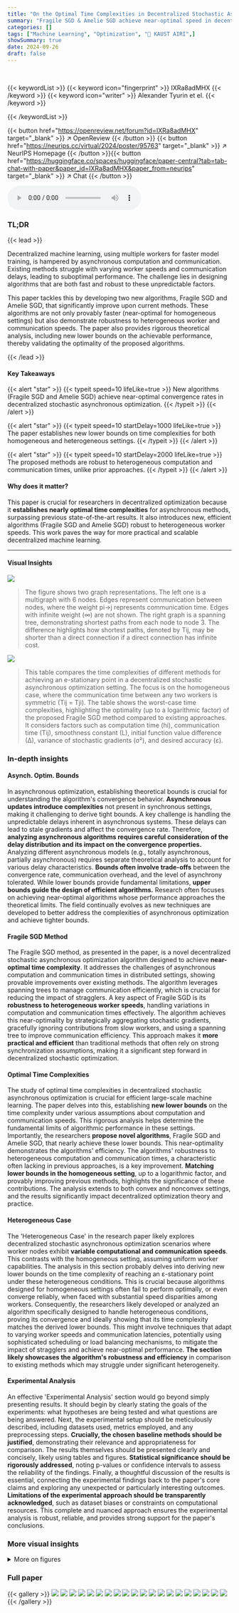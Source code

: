 ```yaml
---
title: "On the Optimal Time Complexities in Decentralized Stochastic Asynchronous Optimization"
summary: "Fragile SGD & Amelie SGD achieve near-optimal speed in decentralized asynchronous optimization, handling diverse worker & communication speeds."
categories: []
tags: ["Machine Learning", "Optimization", "🏢 KAUST AIRI",]
showSummary: true
date: 2024-09-26
draft: false
---
```


<br>

{{< keywordList >}}
{{< keyword icon="fingerprint" >}} IXRa8adMHX {{< /keyword >}}
{{< keyword icon="writer" >}} Alexander Tyurin et el. {{< /keyword >}}
 
{{< /keywordList >}}

{{< button href="https://openreview.net/forum?id=IXRa8adMHX" target="_blank" >}}
↗ OpenReview
{{< /button >}}
{{< button href="https://neurips.cc/virtual/2024/poster/95763" target="_blank" >}}
↗ NeurIPS Homepage
{{< /button >}}{{< button href="https://huggingface.co/spaces/huggingface/paper-central?tab=tab-chat-with-paper&paper_id=IXRa8adMHX&paper_from=neurips" target="_blank" >}}
↗ Chat
{{< /button >}}



<audio controls>
    <source src="https://ai-paper-reviewer.com/IXRa8adMHX/podcast.wav" type="audio/wav">
    Your browser does not support the audio element.
</audio>


### TL;DR


{{< lead >}}

Decentralized machine learning, using multiple workers for faster model training, is hampered by asynchronous computation and communication.  Existing methods struggle with varying worker speeds and communication delays, leading to suboptimal performance.  The challenge lies in designing algorithms that are both fast and robust to these unpredictable factors.

This paper tackles this by developing two new algorithms, Fragile SGD and Amelie SGD, that significantly improve upon current methods.  These algorithms are not only provably faster (near-optimal for homogeneous settings) but also demonstrate robustness to heterogeneous worker and communication speeds.  The paper also provides rigorous theoretical analysis, including new lower bounds on the achievable performance, thereby validating the optimality of the proposed algorithms.

{{< /lead >}}


#### Key Takeaways

{{< alert "star" >}}
{{< typeit speed=10 lifeLike=true >}} New algorithms (Fragile SGD and Amelie SGD) achieve near-optimal convergence rates in decentralized stochastic asynchronous optimization. {{< /typeit >}}
{{< /alert >}}

{{< alert "star" >}}
{{< typeit speed=10 startDelay=1000 lifeLike=true >}} The paper establishes new lower bounds on time complexities for both homogeneous and heterogeneous settings. {{< /typeit >}}
{{< /alert >}}

{{< alert "star" >}}
{{< typeit speed=10 startDelay=2000 lifeLike=true >}} The proposed methods are robust to heterogeneous computation and communication times, unlike prior approaches. {{< /typeit >}}
{{< /alert >}}

#### Why does it matter?
This paper is crucial for researchers in decentralized optimization because it **establishes nearly optimal time complexities** for asynchronous methods, surpassing previous state-of-the-art results.  It also introduces new, efficient algorithms (Fragile SGD and Amelie SGD) robust to heterogeneous worker speeds. This work paves the way for more practical and scalable decentralized machine learning.

------
#### Visual Insights



![](https://ai-paper-reviewer.com/IXRa8adMHX/figures_1_1.jpg)

> The figure shows two graph representations. The left one is a multigraph with 6 nodes.  Edges represent communication between nodes, where the weight pi→j represents communication time.  Edges with infinite weight (∞) are not shown. The right graph is a spanning tree, demonstrating shortest paths from each node to node 3.  The difference highlights how shortest paths, denoted by Tij, may be shorter than a direct connection if a direct connection has infinite cost.





![](https://ai-paper-reviewer.com/IXRa8adMHX/tables_2_1.jpg)

> This table compares the time complexities of different methods for achieving an e-stationary point in a decentralized stochastic asynchronous optimization setting. The focus is on the homogeneous case, where the communication time between any two workers is symmetric (Tij = Tji).  The table shows the worst-case time complexities, highlighting the optimality (up to a logarithmic factor) of the proposed Fragile SGD method compared to existing approaches. It considers factors such as computation time (hi), communication time (Tij), smoothness constant (L), initial function value difference (∆), variance of stochastic gradients (σ²), and desired accuracy (ε).





### In-depth insights


#### Asynch. Optim. Bounds
In asynchronous optimization, establishing theoretical bounds is crucial for understanding the algorithm's convergence behavior.  **Asynchronous updates introduce complexities** not present in synchronous settings, making it challenging to derive tight bounds. A key challenge is handling the unpredictable delays inherent in asynchronous systems. These delays can lead to stale gradients and affect the convergence rate. Therefore, **analyzing asynchronous algorithms requires careful consideration of the delay distribution and its impact on the convergence properties.**  Analyzing different asynchronous models (e.g., totally asynchronous, partially asynchronous) requires separate theoretical analysis to account for various delay characteristics.  **Bounds often involve trade-offs** between the convergence rate, communication overhead, and the level of asynchrony tolerated. While lower bounds provide fundamental limitations, **upper bounds guide the design of efficient algorithms.**  Research often focuses on achieving near-optimal algorithms whose performance approaches the theoretical limits.  The field continually evolves as new techniques are developed to better address the complexities of asynchronous optimization and achieve tighter bounds.

#### Fragile SGD Method
The Fragile SGD method, as presented in the paper, is a novel decentralized stochastic asynchronous optimization algorithm designed to achieve **near-optimal time complexity**.  It addresses the challenges of asynchronous computation and communication times in distributed settings, showing provable improvements over existing methods.  The algorithm leverages spanning trees to manage communication efficiently, which is crucial for reducing the impact of stragglers.  A key aspect of Fragile SGD is its **robustness to heterogeneous worker speeds**, handling variations in computation and communication times effectively.  The algorithm achieves this near-optimality by strategically aggregating stochastic gradients, gracefully ignoring contributions from slow workers, and using a spanning tree to improve communication efficiency.  This approach makes it **more practical and efficient** than traditional methods that often rely on strong synchronization assumptions, making it a significant step forward in decentralized stochastic optimization.

#### Optimal Time Complexities
The study of optimal time complexities in decentralized stochastic asynchronous optimization is crucial for efficient large-scale machine learning.  The paper delves into this, establishing **new lower bounds** on the time complexity under various assumptions about computation and communication speeds. This rigorous analysis helps determine the fundamental limits of algorithmic performance in these settings.  Importantly, the researchers **propose novel algorithms**, Fragile SGD and Amelie SGD, that nearly achieve these lower bounds. This near-optimality demonstrates the algorithms' efficiency.  The algorithms' robustness to heterogeneous computation and communication times, a characteristic often lacking in previous approaches, is a key improvement.  **Matching lower bounds in the homogeneous setting**, up to a logarithmic factor, and provably improving previous methods, highlights the significance of these contributions.  The analysis extends to both convex and nonconvex settings, and the results significantly impact decentralized optimization theory and practice.

#### Heterogeneous Case
The 'Heterogeneous Case' in the research paper likely explores decentralized stochastic asynchronous optimization scenarios where worker nodes exhibit **variable computational and communication speeds**.  This contrasts with the homogeneous setting, assuming uniform worker capabilities. The analysis in this section probably delves into deriving new lower bounds on the time complexity of reaching an ε-stationary point under these heterogeneous conditions. This is crucial because algorithms designed for homogeneous settings often fail to perform optimally, or even converge reliably, when faced with substantial speed disparities among workers.  Consequently, the researchers likely developed or analyzed an algorithm specifically designed to handle heterogeneous conditions, proving its convergence and ideally showing that its time complexity matches the derived lower bounds.  This might involve techniques that adapt to varying worker speeds and communication latencies, potentially using sophisticated scheduling or load balancing mechanisms, to mitigate the impact of stragglers and achieve near-optimal performance.  **The section likely showcases the algorithm's robustness and efficiency** in comparison to existing methods which may struggle under significant heterogeneity.

#### Experimental Analysis
An effective 'Experimental Analysis' section would go beyond simply presenting results.  It should begin by clearly stating the goals of the experiments: what hypotheses are being tested and what questions are being answered. Next, the experimental setup should be meticulously described, including datasets used, metrics employed, and any preprocessing steps.  **Crucially, the chosen baseline methods should be justified**, demonstrating their relevance and appropriateness for comparison. The results themselves should be presented clearly and concisely, likely using tables and figures.  **Statistical significance should be rigorously addressed**, noting p-values or confidence intervals to assess the reliability of the findings. Finally, a thoughtful discussion of the results is essential, connecting the experimental findings back to the paper's core claims and exploring any unexpected or particularly interesting outcomes.  **Limitations of the experimental approach should be transparently acknowledged**, such as dataset biases or constraints on computational resources. This complete and nuanced approach ensures the experimental analysis is robust, reliable, and provides strong support for the paper's conclusions.


### More visual insights

<details>
<summary>More on figures
</summary>


![](https://ai-paper-reviewer.com/IXRa8adMHX/figures_8_1.jpg)

> This figure shows a line graph where nodes represent workers and edges represent communication links.  Each edge has a weight of 'p', indicating the communication time between adjacent workers. The distance between non-adjacent workers is infinite (∞), meaning they cannot communicate directly. The figure illustrates how distances (shortest paths) between nodes are calculated in this graph topology.


![](https://ai-paper-reviewer.com/IXRa8adMHX/figures_9_1.jpg)

> This figure compares the performance of Fragile SGD and Minibatch SGD on the MNIST dataset using a 2D-Mesh network with 100 workers and a slow communication time (p=10 seconds).  The left plot shows the function value convergence, while the right plot shows test accuracy over time.  The results demonstrate that Fragile SGD achieves both faster convergence and higher test accuracy compared to Minibatch SGD under these conditions.


![](https://ai-paper-reviewer.com/IXRa8adMHX/figures_14_1.jpg)

> This figure shows examples of 2D and 3D mesh graphs.  The nodes represent workers in a decentralized system, and the edges represent communication links between them.  The weights of the edges (ρ) symbolize the communication times.  The figure illustrates the structure used in the analysis of time complexity in different dimensional mesh topologies.


![](https://ai-paper-reviewer.com/IXRa8adMHX/figures_15_1.jpg)

> This figure shows a line graph where each node represents a worker, and the edges represent communication channels.  The weights of the edges (denoted by 'p') represent the communication time between adjacent workers. Communication between non-adjacent workers is considered infinite (∞). The figure simplifies the representation by merging bidirectional edges into single undirected edges with weight 'p'. This example is used in the paper to illustrate and analyze the time complexities of algorithms in specific graph topologies.


![](https://ai-paper-reviewer.com/IXRa8adMHX/figures_23_1.jpg)

> This figure illustrates the concepts of multigraphs and spanning trees in the context of decentralized asynchronous optimization. The left panel shows a multigraph with six nodes, where edges represent communication links between nodes, with some links having infinite cost (∞).  The shortest path between two nodes is defined as the sum of the weights of the edges along that path. The right panel shows a spanning tree rooted at node 3, demonstrating the shortest paths from each node to node 3. This highlights the importance of shortest paths for communication in decentralized systems, as the spanning tree provides the optimal communication structure.


![](https://ai-paper-reviewer.com/IXRa8adMHX/figures_46_1.jpg)

> The figure shows the comparison of Fragile SGD and Minibatch SGD on a quadratic optimization task with stochastic gradients. The communication time is set to 0.1 seconds, representing a fast communication scenario. Different batch sizes and step sizes are tested for Fragile SGD, while Minibatch SGD is tested with three step sizes. The y-axis represents the function value difference from the optimal value, and the x-axis represents the time in seconds. As expected, both methods converge to the optimal value in this scenario of fast communication; however, the convergence speed of Fragile SGD is slightly faster than that of Minibatch SGD.


![](https://ai-paper-reviewer.com/IXRa8adMHX/figures_46_2.jpg)

> The figure shows the results of the experiments comparing Fragile SGD and Minibatch SGD on a quadratic optimization problem with different step sizes and batch sizes. The communication time is set to 1 second, which represents a medium speed of communication.  The y-axis shows the difference between the function value at the current iteration and the optimal function value, plotted on a logarithmic scale. The x-axis represents the time in seconds.  The plot demonstrates that Fragile SGD converges faster than Minibatch SGD under medium communication speed conditions.


![](https://ai-paper-reviewer.com/IXRa8adMHX/figures_46_3.jpg)

> This figure shows the comparison of Fragile SGD and Minibatch SGD on a quadratic optimization problem with slow communication (p = 10 seconds). The x-axis represents the time in seconds, and the y-axis represents the error, f(x_t) - f(x*).  The plot illustrates that Fragile SGD converges faster than Minibatch SGD in this setting because only a subset of workers are used in the optimization process in Fragile SGD.  In contrast, Minibatch SGD waits for all workers, even the slow ones, thus significantly impacting the convergence speed.


![](https://ai-paper-reviewer.com/IXRa8adMHX/figures_47_1.jpg)

> The figure shows the comparison of Fragile SGD and Minibatch SGD on the MNIST dataset with 100 workers and slow communication (p=10 seconds).  The left plot shows the convergence in terms of f(x) - f(x*), illustrating that Fragile SGD reaches a lower value more quickly than Minibatch SGD. The right plot displays the test accuracy, demonstrating that Fragile SGD achieves higher accuracy in less time than Minibatch SGD. This highlights Fragile SGD's superior performance in scenarios with slow communication.


![](https://ai-paper-reviewer.com/IXRa8adMHX/figures_47_2.jpg)

> This figure compares the performance of Fragile SGD and Minibatch SGD on the MNIST dataset using a 2D-mesh network topology with slow communication (p=10 seconds).  The left plot shows the convergence of the objective function f(x) - f(x*) over time, while the right plot shows the test accuracy.  Fragile SGD demonstrates significantly faster convergence and higher test accuracy than Minibatch SGD under these conditions.


![](https://ai-paper-reviewer.com/IXRa8adMHX/figures_47_3.jpg)

> This figure compares the performance of Fragile SGD and Minibatch SGD algorithms on the CIFAR10 dataset using a ResNet-18 model.  The experiment uses a torus network structure with 9 workers and a medium communication speed (p = 1 second). The plots show the training loss (f(xt) - f(x*)) and test accuracy over time (in seconds).  Fragile SGD demonstrates faster convergence in both metrics than Minibatch SGD, showcasing its superior performance in this setting.


</details>






### Full paper

{{< gallery >}}
<img src="https://ai-paper-reviewer.com/IXRa8adMHX/1.png" class="grid-w50 md:grid-w33 xl:grid-w25" />
<img src="https://ai-paper-reviewer.com/IXRa8adMHX/2.png" class="grid-w50 md:grid-w33 xl:grid-w25" />
<img src="https://ai-paper-reviewer.com/IXRa8adMHX/3.png" class="grid-w50 md:grid-w33 xl:grid-w25" />
<img src="https://ai-paper-reviewer.com/IXRa8adMHX/4.png" class="grid-w50 md:grid-w33 xl:grid-w25" />
<img src="https://ai-paper-reviewer.com/IXRa8adMHX/5.png" class="grid-w50 md:grid-w33 xl:grid-w25" />
<img src="https://ai-paper-reviewer.com/IXRa8adMHX/6.png" class="grid-w50 md:grid-w33 xl:grid-w25" />
<img src="https://ai-paper-reviewer.com/IXRa8adMHX/7.png" class="grid-w50 md:grid-w33 xl:grid-w25" />
<img src="https://ai-paper-reviewer.com/IXRa8adMHX/8.png" class="grid-w50 md:grid-w33 xl:grid-w25" />
<img src="https://ai-paper-reviewer.com/IXRa8adMHX/9.png" class="grid-w50 md:grid-w33 xl:grid-w25" />
<img src="https://ai-paper-reviewer.com/IXRa8adMHX/10.png" class="grid-w50 md:grid-w33 xl:grid-w25" />
<img src="https://ai-paper-reviewer.com/IXRa8adMHX/11.png" class="grid-w50 md:grid-w33 xl:grid-w25" />
<img src="https://ai-paper-reviewer.com/IXRa8adMHX/12.png" class="grid-w50 md:grid-w33 xl:grid-w25" />
<img src="https://ai-paper-reviewer.com/IXRa8adMHX/13.png" class="grid-w50 md:grid-w33 xl:grid-w25" />
<img src="https://ai-paper-reviewer.com/IXRa8adMHX/14.png" class="grid-w50 md:grid-w33 xl:grid-w25" />
<img src="https://ai-paper-reviewer.com/IXRa8adMHX/15.png" class="grid-w50 md:grid-w33 xl:grid-w25" />
<img src="https://ai-paper-reviewer.com/IXRa8adMHX/16.png" class="grid-w50 md:grid-w33 xl:grid-w25" />
<img src="https://ai-paper-reviewer.com/IXRa8adMHX/17.png" class="grid-w50 md:grid-w33 xl:grid-w25" />
<img src="https://ai-paper-reviewer.com/IXRa8adMHX/18.png" class="grid-w50 md:grid-w33 xl:grid-w25" />
<img src="https://ai-paper-reviewer.com/IXRa8adMHX/19.png" class="grid-w50 md:grid-w33 xl:grid-w25" />
<img src="https://ai-paper-reviewer.com/IXRa8adMHX/20.png" class="grid-w50 md:grid-w33 xl:grid-w25" />
{{< /gallery >}}